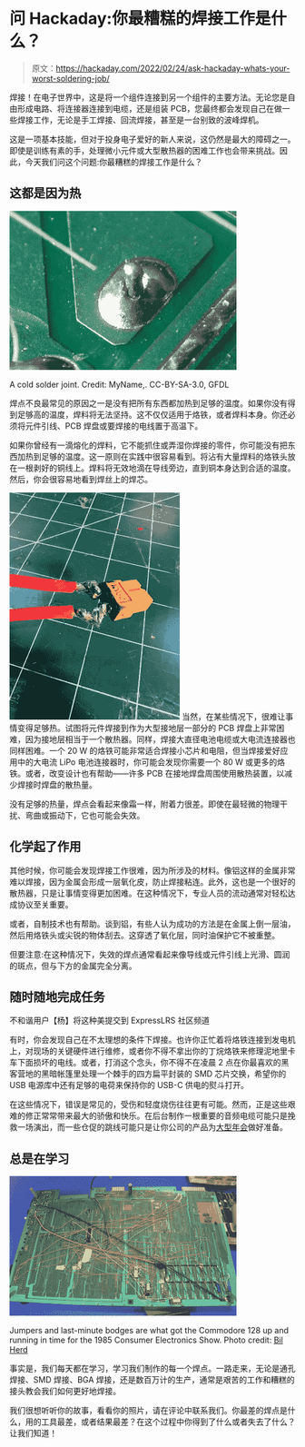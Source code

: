 # 问 Hackaday:你最糟糕的焊接工作是什么？

> 原文：<https://hackaday.com/2022/02/24/ask-hackaday-whats-your-worst-soldering-job/>

焊接！在电子世界中，这是将一个组件连接到另一个组件的主要方法。无论您是自由形成电路、将连接器连接到电缆，还是组装 PCB，您最终都会发现自己在做一些焊接工作，无论是手工焊接、回流焊接，甚至是一台别致的波峰焊机。

这是一项基本技能，但对于投身电子爱好的新人来说，这仍然是最大的障碍之一。即使是训练有素的手，处理微小元件或大型散热器的困难工作也会带来挑战。因此，今天我们问这个问题:你最糟糕的焊接工作是什么？

## 这都是因为热

![](img/db6075668931a1dcb9f81f155b48e80b.png)

A cold solder joint. Credit: MyName,. CC-BY-SA-3.0, GFDL

焊点不良最常见的原因之一是没有把所有东西都加热到足够的温度。如果你没有得到足够高的温度，焊料将无法坚持。这不仅仅适用于烙铁，或者焊料本身。你还必须将元件引线、PCB 焊盘或要焊接的电线置于高温下。

如果你曾经有一滴熔化的焊料，它不能抓住或弄湿你焊接的零件，你可能没有把东西加热到足够的温度。这一原则在实践中很容易看到。将沾有大量焊料的烙铁头放在一根剥好的铜线上。焊料将无效地滴在导线旁边，直到铜本身达到合适的温度。然后，你会很容易地看到焊丝上的焊芯。

[![](img/725634b92f8063ecef578e5c44070792.png)](https://hackaday.com/wp-content/uploads/2022/02/u30nat2i0jd81.jpg) 当然，在某些情况下，很难让事情变得足够热。试图将元件焊接到作为大型接地层一部分的 PCB 焊盘上非常困难，因为接地层相当于一个散热器。同样，焊接大直径电池电缆或大电流连接器也同样困难。一个 20 W 的烙铁可能非常适合焊接小芯片和电阻，但当焊接爱好应用中的大电流 LiPo 电池连接器时，你可能会发现你需要一个 80 W 或更多的烙铁。或者，改变设计也有帮助——许多 PCB 在接地焊盘周围使用散热装置，以减少焊接时焊盘的散热量。

没有足够的热量，焊点会看起来像霜一样，附着力很差。即使在最轻微的物理干扰、弯曲或振动下，它也可能会失效。

## 化学起了作用

其他时候，你可能会发现焊接工作很难，因为所涉及的材料。像铝这样的金属非常难以焊接，因为金属会形成一层氧化皮，防止焊接粘连。此外，这也是一个很好的散热器，只是让事情变得更加困难。在这种情况下，专业人员的流动通常对轻松达成协议至关重要。

或者，自制技术也有帮助。谈到铝，有些人认为成功的方法是在金属上倒一层油，然后用烙铁头或尖锐的物体刮去。这穿透了氧化层，同时油保护它不被重整。

但要注意:在这种情况下，失效的焊点通常看起来像导线或元件引线上光滑、圆润的斑点，但与下方的金属完全分离。

## **随时随地完成任务**

不和谐用户【杨】将这种美提交到 ExpressLRS 社区频道

有时，你会发现自己在不太理想的条件下焊接。也许你正忙着将烙铁连接到发电机上，对现场的关键硬件进行维修，或者你不得不拿出你的丁烷烙铁来修理泥地里卡车下面损坏的电线。或者，打消这个念头，你不得不在凌晨 2 点在你最喜欢的黑客营地的黑暗帐篷里处理一个棘手的四方扁平封装的 SMD 芯片交换，希望你的 USB 电源库中还有足够的电荷来保持你的 USB-C 供电的熨斗打开。

在这些情况下，错误是常见的，受伤和轻度烧伤往往更有可能。然而，正是这些艰难的修正常常带来最大的骄傲和快乐。在后台制作一根重要的音频电缆可能只是挽救一场演出，而一些仓促的跳线可能只是让你公司的产品为[大型年会](https://hackaday.com/2013/12/09/guest-post-the-real-story-of-hacking-together-the-commodore-c128/)做好准备。

## 总是在学习

![](img/2b25011fc826e535d9afc031577dc6d5.png)

Jumpers and last-minute bodges are what got the Commodore 128 up and running in time for the 1985 Consumer Electronics Show. Photo credit: [Bil Herd](https://hackaday.com/2013/12/09/guest-post-the-real-story-of-hacking-together-the-commodore-c128/)

事实是，我们每天都在学习，学习我们制作的每一个焊点。一路走来，无论是通孔焊接、SMD 焊接、BGA 焊接，还是数百万计的生产，通常是艰苦的工作和糟糕的接头教会我们如何更好地焊接。

我们很想听听你的故事，看看你的照片，请在评论中联系我们。你最差的焊点是什么，用的工具最差，或者结果最差？在这个过程中你得到了什么或者失去了什么？让我们知道！